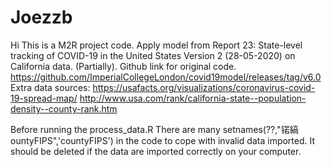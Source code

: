 # Joezzb
Hi
This is a M2R project code. Apply model from Report 23: State-level tracking of COVID-19 in the United States Version 2 (28-05-2020) on California data. (Partially). 
Github link for original code. https://github.com/ImperialCollegeLondon/covid19model/releases/tag/v6.0 
Extra data sources: https://usafacts.org/visualizations/coronavirus-covid-19-spread-map/
http://www.usa.com/rank/california-state--population-density--county-rank.htm

Before running the process_data.R
There are many setnames(??,"锘縞ountyFIPS",'countyFIPS') in the code to cope with invalid data imported.
It should be deleted if the data are imported correctly on your computer.
